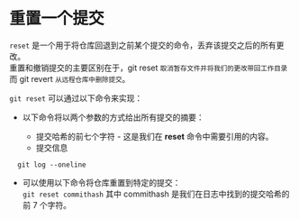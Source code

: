 # 重置一个提交

```reset``` 是一个用于将仓库回退到之前某个提交的命令，丢弃该提交之后的所有更改。<br/>
重置和撤销提交的主要区别在于，git reset ```取消暂存文件并将我们的更改带回工作目录```
而 git revert ```从远程仓库中删除提交```。<br/>

```git reset``` 可以通过以下命令来实现：
- 以下命令将以两个参数的方式给出所有提交的摘要：
   
     - 提交哈希的前七个字符 - 这是我们在 **reset** 命令中需要引用的内容。
     - 提交信息
  
 ```
   git log --oneline
   ```


- 可以使用以下命令将仓库重置到特定的提交：<br />
```git reset commithash```
其中 commithash 是我们在日志中找到的提交哈希的前 7 个字符。
